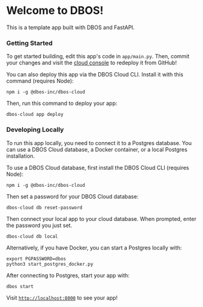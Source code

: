 # Welcome to DBOS!

This is a template app built with DBOS and FastAPI.

### Getting Started

To get started building, edit this app's code in `app/main.py`.
Then, commit your changes and visit the [cloud console](https://console.dbos.dev/applications) to redeploy it from GitHub!

You can also deploy this app via the DBOS Cloud CLI.
Install it with this command (requires Node):

```shell
npm i -g @dbos-inc/dbos-cloud
```

Then, run this command to deploy your app:

```shell
dbos-cloud app deploy
```

### Developing Locally

To run this app locally, you need to connect it to a Postgres database.
You can use a DBOS Cloud database, a Docker container, or a local Postgres installation.

To use a DBOS Cloud database, first install the DBOS Cloud CLI (requires Node):

```shell
npm i -g @dbos-inc/dbos-cloud
```

Then set a password for your DBOS Cloud database:

```shell
dbos-cloud db reset-password
```

Then connect your local app to your cloud database. When prompted, enter the password you just set.

```shell
dbos-cloud db local
```

Alternatively, if you have Docker, you can start a Postgres locally with:

```shell
export PGPASSWORD=dbos
python3 start_postgres_docker.py
```

After connecting to Postgres, start your app with:

```shell
dbos start
```

Visit [`http://localhost:8000`](http://localhost:8000) to see your app!

